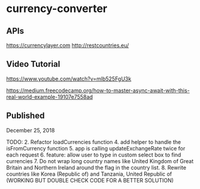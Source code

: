 # currency-converter

## APIs
https://currencylayer.com
http://restcountries.eu/

## Video Tutorial
https://www.youtube.com/watch?v=mlb525FgU3k

https://medium.freecodecamp.org/how-to-master-async-await-with-this-real-world-example-19107e7558ad

## Published
December 25, 2018

TODO:
2. Refactor loadCurrencies function
4. add helper to handle the isFromCurrency function
5. app is calling updateExchangeRate twice for each request
6. feature: allow user to type in custom select box to find currencies
7. Do not wrap long country names like United Kingdom of Great Britain and Northern Ireland around the flag in the country list.
8. Rewrite countries like Korea (Republic of) and Tanzania, United Republic of (WORKING BUT DOUBLE CHECK CODE FOR A BETTER SOLUTION)
